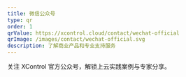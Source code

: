 ```yaml
---
title: 微信公众号
type: qr
order: 1
qrValue: https://xcontrol.cloud/contact/wechat-official
qrImage: /images/contact/wechat-official.svg
description: 了解商业产品和专业支持服务
---
```

关注 XControl 官方公众号，解锁上云实践案例与专家分享。
